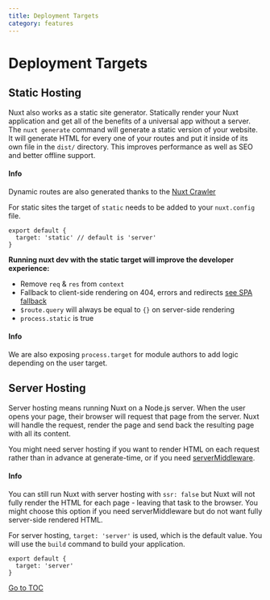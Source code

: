 ```yaml
---
title: Deployment Targets
category: features
---
```

# Deployment Targets

## Static Hosting

Nuxt also works as a static site generator. Statically render your Nuxt application and get all of the benefits of a universal app without a server. The `nuxt generate` command will generate a static version of your website. It will generate HTML for every one of your routes and put it inside of its own file in the `dist/` directory. This improves performance as well as SEO and better offline support.

#### Info
Dynamic routes are also generated thanks to the [Nuxt Crawler](./configuration-glossary/configuration-generate#crawler)


For static sites the target of `static` needs to be added to your `nuxt.config` file.

```js{}[nuxt.config.js]
export default {
  target: 'static' // default is 'server'
}
```

**Running nuxt dev with the static target will improve the developer experience:**

- Remove `req` & `res` from `context`
- Fallback to client-side rendering on 404, errors and redirects [see SPA fallback](./concepts/static-site-generation#spa-fallback)
- `$route.query` will always be equal to `{}` on server-side rendering
- `process.static` is true

#### Info
We are also exposing `process.target` for module authors to add logic depending on the user target.


## Server Hosting

Server hosting means running Nuxt on a Node.js server. When the user opens your page, their browser will request that page from the server. Nuxt will handle the request, render the page and send back the resulting page with all its content.

You might need server hosting if you want to render HTML on each request rather than in advance at generate-time, or if you need [serverMiddleware](./configuration-glossary/configuration-servermiddleware). 

#### Info
You can still run Nuxt with server hosting with `ssr: false` but Nuxt will not fully render the HTML for each page - leaving that task to the browser. You might choose this option if you need serverMiddleware but do not want fully server-side rendered HTML.


For server hosting, `target: 'server'` is used, which is the default value. You will use the `build` command to build your application.

```js{}[nuxt.config.js]
export default {
  target: 'server'
}
```
<span style='float: footnote;'><a href="../index.html#toc">Go to TOC</a></span>
